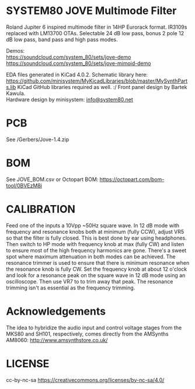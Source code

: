 SYSTEM80 JOVE Multimode Filter
============



Roland Jupiter 6 inspired multimode filter in 14HP Eurorack format. IR3109s replaced with LM13700 OTAs.
Selectable 24 dB low pass, bonus 2 pole 12 dB low pass, band pass and high pass modes.

Demos:<br>
https://soundcloud.com/system_80/sets/jove-demo<br>
https://soundcloud.com/system_80/sets/jove-mimoid-demo

EDA files generated in KiCad 4.0.2. Schematic library here: https://github.com/minisystem/MyKicadLibraries/blob/master/MySynthParts.lib
KiCad GitHub libraries required as well. :/
Front panel design by Bartek Kawula.<br>
Hardware design by minisystem: info@system80.net

PCB
===
See /Gerbers/Jove-1.4.zip

BOM
===
See JOVE_BOM.csv or Octopart BOM: https://octopart.com/bom-tool/0BVEzM8i

CALIBRATION
===========
Feed one of the inputs a 10Vpp ~50Hz square wave. In 12 dB mode with frequency and resonance knobs both at minimum (fully CCW), adjust VR5 so that the filter is fully closed. This is best done by ear using headphones. Then switch to HP mode with frequency knob at max (fully CW) and listen to ensure most of the high frequency harmonics are gone. There's a sweet spot where maximum attenuation in both modes can be achieved. The resonance trimmer is used to ensure that there is minimum resonance when the resonance knob is fully CW. Set the frequency knob at about 12 o'clock and look for a resonance peak on the square wave in 12 dB mode using an oscilloscope. Then use VR7 to to trim away that peak. The resonance trimming isn't as essential as the frequency trimming.

Acknowledgements
================
The idea to hybridize the audio input and control voltage stages from the MKS80 and SH101, respectively, comes directly from
the AMSynths AM8060: http://www.amsynthstore.co.uk/

LICENSE
=======
cc-by-nc-sa
https://creativecommons.org/licenses/by-nc-sa/4.0/
